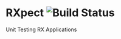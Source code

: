 # RXpect ![Build Status](https://travis-ci.org/ybonjour/RXpect.svg?branch=master)
Unit Testing RX Applications

